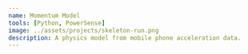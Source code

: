 ```yaml
---
name: Momentum Model
tools: [Python, PowerSense]
image: ../assets/projects/skeleton-run.png
description: A physics model from mobile phone acceleration data.
---
```

